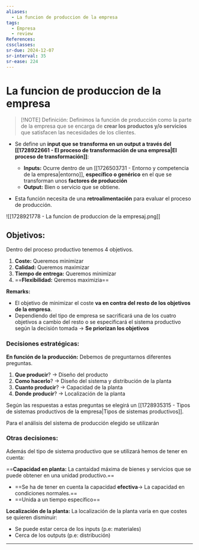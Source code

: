 ```yaml
---
aliases:
  - La funcion de produccion de la empresa
tags:
  - Empresa
  - review
References: 
cssclasses: 
sr-due: 2024-12-07
sr-interval: 35
sr-ease: 224
---
```

# La funcion de produccion de la empresa

> [!NOTE] Definición: 
> Definimos la función de producción como la parte de la empresa que se encarga de **crear los productos y/o servicios** que satisfacen las necesidades de los clientes. 

+ Se define un **input que se transforma en un output a través del [[1728922661 - El proceso de transformación de una empresa|El proceso de transformación]]**: 
	+ **Inputs:** Ocurre dentro de un [[1726503731 - Entorno y competencia de la empresa|entorno]], **específico o genérico** en el que se transforman unos **factores de producción**
	+ **Output:** Bien o servicio que se obtiene.

+ Esta función necesita de una **retroalimentación** para evaluar el proceso de producción.

![[1728921778 - La funcion de produccion de la empresaj.png]]

## Objetivos: 
Dentro del proceso productivo tenemos 4 objetivos.

1. **Coste:** Queremos minimizar
2. **Calidad:** Queremos maximizar
3. **Tiempo de entrega:** Queremos minimizar
3. ==**Flexibilidad:** Qeremos maximizia==

**Remarks:**
+ El objetivo de minimizar el coste **va en contra del resto de los objetivos de la empresa**. 
+ Dependiendo del tipo de empresa se sacrificará una de los cuatro objetivos a cambio del resto o se especificará el sistema productivo según la decisión tomada → **Se priorizan los objetivos**

### Decisiones estratégicas:
**En función de la producción:** Debemos de preguntarnos diferentes preguntas.
1. **Que producir**? → Diseño del producto
2. **Como hacerlo**? → Diseño del sistema y distribución de la planta
3. **Cuanto producir**? → Capacidad de la planta
4. **Donde producir**? → Localización de la planta

Según las respuestas a estas preguntas se elegirá un [[1728935315 - Tipos de sistemas productivos de la empresa|Tipos de sistemas productivos]].

Para el análisis del sistema de producción elegido se utilizarán 
### Otras decisiones:
Además del tipo de sistema productivo que se utilizará hemos de tener en cuenta:

==**Capacidad en planta:** La cantaidad máxima de bienes y servicios que se puede obtener en una unidad productivo.==
+ ==Se ha de tener en cuenta la capacidad **efectiva**→ La capacidad en condiciones normales.== 
+ ==Unida a un tiempo específico==


**Localización de la planta:** La localización de la planta varía en que costes se quieren disminuir: 
+ Se puede estar cerca de los inputs (p.e: materiales)
+ Cerca de los outputs (p.e: distribución)
***
